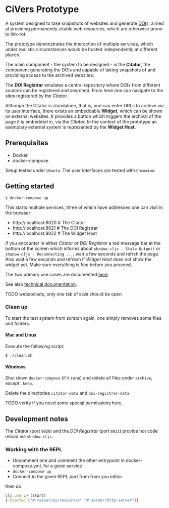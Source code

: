 # CiVers Prototype
 
A system designed to take snapshots of websites and
generate [DOI](https://en.wikipedia.org/wiki/Digital_object_identifier)s,
aimed at providing permanently citable web resources, which are otherwise
prone to link-rot.
 
The prototype demonstrates the interaction of multiple services, which under
realistic circumstances would be hosted independently at different places.

The main component - the system to be designed - is the **Citator**, the component
generating the DOIs and capable of taking snapshots of 
and providing access to the archived websites.

The **DOI Registrar** emulates a central repository where DOIs from different sources
can be registered and searched. From here one can navigate to the sites registered by the *Citator*.

Although the Citator is standalone, that is, one can enter URLs to archive via its user interface,
there exists an embeddable **Widget**, which can be shown on external websites. It provides a 
button which triggers the archival of the page it is embedded in, via the *Citator*. In the 
context of the prototype an exemplary external system is represented by the **Widget Host**.

## Prerequisites 

- Docker
- docker-compose

Setup tested under `Ubuntu`. The user interfaces are tested with `Chromium`.

## Getting started

    $ docker-compose up

This starts multiple services, three of which have addresses 
one can visit in the browser:

- http://localhost:8020 # The Citator
- http://localhost:8021 # The DOI Registrar
- http://localhost:8022 # The Widget Host

If you encounter in either *Citator* or *DOI Registrar* a red message bar at the bottom of the screen which 
informs about `shadow-cljs - Stale Output!` or `shadow-cljs - Reconnecting ...`, wait a few seconds and refrsh the page. Also wait a few seconds and refresh
if *Widget Host* does not show the widget yet. Make sure everything is fine before you proceed.

The two primary use cases are documented [here](./docs/README.md).

See also [technical documentation](./docs/README_TECHNICAL.md).

TODO websockets, only one tab of `8020` should be open

### Clean up

To start the test system from scratch again, 
one simply removes some files and folders.

#### Mac and Linux

Execute the following script:

    $ ./clean.sh

#### Windows

Shut down `docker-compose` (if it runs) and
delete all files under `archive`, except `.keep`. 

Delete the directories `citator-data`
and `doi-registrar-data`.

TODO verify if you need some special permissions here.

## Development notes

The *Citator* (port `8020`) and the *DOI Registrar* (port `8021`) 
provide hot code reload via `shadow-cljs`.

### Working with the REPL

- Uncomment one and comment the other entrypoint in docker-compose.yml, for a given service
- `docker-compose up`
- Connect to the given REPL port from from you editor 

then do

```clojure
clj:user:> (start)
{:started ["#'resources/resources" "#'server/http-server"]}
```

